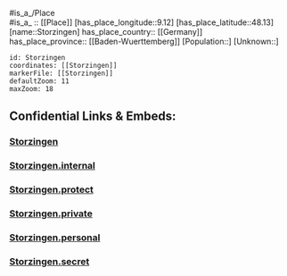 ﻿---
location: [48.13,9.12] 
mapzoom: [7,12] 
mapmarker: city 
type: City
tags:
- geo/City


SpocWebEntityId: 34603
isDeleted: false
confidential: public

---
#is_a_/Place  
#is_a_ :: [[Place]] 
[has_place_longitude::9.12] 
[has_place_latitude::48.13] 
[name::Storzingen] 
has_place_country:: [[Germany]]  
has_place_province:: [[Baden-Wuerttemberg]] 
[Population::] 
[Unknown::] 


```leaflet
id: Storzingen
coordinates: [[Storzingen]] 
markerFile: [[Storzingen]] 
defaultZoom: 11 
maxZoom: 18
```


## Confidential Links & Embeds: 

### [Storzingen](/_public/Earth/Continent/Europe/Europe~Central/Germany/Germany~West/Baden-Wuerttemberg/counties~BW/Sigmaringen/cities~Sigmaringen/Stetten~kalten_Markt/City/Storzingen.md) 

### [Storzingen.internal](/_internal/Earth/Continent/Europe/Europe~Central/Germany/Germany~West/Baden-Wuerttemberg/counties~BW/Sigmaringen/cities~Sigmaringen/Stetten~kalten_Markt/City/Storzingen.internal.md) 

### [Storzingen.protect](/_protect/Earth/Continent/Europe/Europe~Central/Germany/Germany~West/Baden-Wuerttemberg/counties~BW/Sigmaringen/cities~Sigmaringen/Stetten~kalten_Markt/City/Storzingen.protect.md) 

### [Storzingen.private](/_private/Earth/Continent/Europe/Europe~Central/Germany/Germany~West/Baden-Wuerttemberg/counties~BW/Sigmaringen/cities~Sigmaringen/Stetten~kalten_Markt/City/Storzingen.private.md) 

### [Storzingen.personal](/_personal/Earth/Continent/Europe/Europe~Central/Germany/Germany~West/Baden-Wuerttemberg/counties~BW/Sigmaringen/cities~Sigmaringen/Stetten~kalten_Markt/City/Storzingen.personal.md) 

### [Storzingen.secret](/_secret/Earth/Continent/Europe/Europe~Central/Germany/Germany~West/Baden-Wuerttemberg/counties~BW/Sigmaringen/cities~Sigmaringen/Stetten~kalten_Markt/City/Storzingen.secret.md) 
